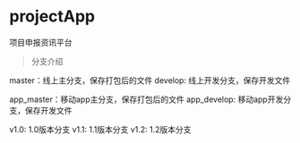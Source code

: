 # projectApp

项目申报资讯平台

> 分支介绍

master：线上主分支，保存打包后的文件
develop: 线上开发分支，保存开发文件

app_master：移动app主分支，保存打包后的文件
app_develop: 移动app开发分支，保存开发文件

v1.0: 1.0版本分支
v1.1: 1.1版本分支
v1.2: 1.2版本分支